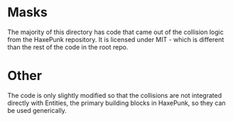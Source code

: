# Masks


The majority of this directory has code that came out of the collision logic 
from the HaxePunk repository. It is licensed under MIT - which is different than the 
rest of the code in the root repo.


# Other

The code is only slightly modified so that the collisions are not integrated
directly with Entities, the primary building blocks in HaxePunk, so they
can be used generically. 